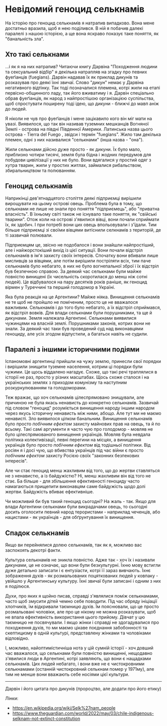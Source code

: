# Невідомий геноцид селькнамів 

На історію про геноцид селькнамів я натрапив випадково. 
Вона мене достатньо вразила, щоб я нею поділився. 
В ній я побачив далекі паралелі з нашою історією, а ще вона яскраво показує таке поняття, як "банальність зла".

## Хто такі селькнами

...і як я на них натрапив? 
Читаючи книгу Дарвіна "Походження людини та сексуальний відбір" я декілька натрапляв на згадку про певних фуеґіанців (fuegians). 
Дарвін надавав їх як приклад дикунів та розказував про деякі їхні звичаї.
Слово "дикун" немає у Дарвіна негативного відтінку. 
Так тоді позначалися племена, котрі жили на етапі первісно-общинного ладу, так його вживатиму і я. 
Дарвін спеціально обрав фуеґіанців, як народ з найпростішою організацією суспільства, щоб спростувати поширену тоді ідею, що дикуни - ближчі до мавп аніж до людей.

Я ніколи не чув про фуеґіанців і мене зацікавило кого він міг мати на увазі. 
Виявилося, що так він називав туземних мешканців Вогняної Землі - острова на півдні Південної Америки. 
Латинська назва цього острова - Tierra del Fuego , звідси і термін "fuegians". 
Жило там декілька племен, одні з них називалися "селькнами" (інша назва - "она"). 

Жили селькнами дійсно дуже просто - як дикуни. 
Їх було мало, приблизно чотири тисячі, земля була бідна і жодних передумов для побудови цивілізації у них не було. 
Вони вдягалися у простий одяг з хутра тварин, жили у простих житлах, займалися рибальством, збиральництвом та полюванням.

## Геноцид селькнамів

Наприкінці дев'ятнадцятого століття деякі підприємці вирішили вирощувати на цьому острові овець. 
Проблема була в тому, що селькнами не лише не знали про поняття "підприємець", або "приватна власність". 
В їхньому світі також не існувало таке поняття, як "свійські тварини". 
Отож коли на острові з'явилися вівці, вони почали сприймати їх, як здобич.
І при потребі вони цих овець впольовували і з'їдали.
Тим більше підприємці зі своїми вівцями витіснили селкнамів з територій, де ті зазвичай полювали.

Підприємцям це, звісно не подобалося і вони знайшли найпростіший, але і найжорстокіший вихід із цієї ситуації. 
Вони почали відстріл селькнамів в ім'я захисту своїх інтересів. 
Спочатку вони вбивали лише мисливців за вівцями, але потім вирішили постріляти всіх, тим паче селькнамів було небагато, в них не було вогнепальної зброї і їх відстріл був безпечною справою. 
За деякий час селькнами були майже повністю винищені (їх чисельність скоротилася до менш ніж сотні людей). 
Це відбувалося на пару десятків років раніше, як геноцид вірмен у Туреччині та перший голодомор в Україні. 

Яка була реакція на це Аргентини? 
Майже ніяка. 
Винищення селькнамів не те щоб не пройшло не поміченим, просто це не вважалося важливим.
Селькнамів і до того було небагато, а їх відстріл сприймався, як відстріл вовків. 
Для влади селькнами були порушниками, та ще й дикунами. 
Земля належала Аргентині. 
Селькнами виявилися чужинцями на власній землі. 
Порушниками законів, котрих вони не знали. 
За деякий час таки був проведений суд над виконавцями геноциду, але усіх згодом відпустили, а багатьох навіть не судили.

## Паралелі з іншими історичними подіями

Іспаномовні аргентинці прийшли на чужу землю, принесли свої порядки і вирішили знищити туземне населення, котрим ці порядки були чужими. 
Це щось віддалено нагадує. 
Схоже, що такі речі траплялися в історії не раз, просто у різних масштабах. 
Щось схоже сталося і на українських землях з приходом комунізму та наступним розкуркулюванням та голодоморами.

Теж вражає, що хоч селькнамів цілеспрямовано знищували, але причиною не була якась ненависть до конкретно селькнамів. 
Зазвичай під словом "геноцид" розуміється винищення народу іншим народом через якусь історичну ненависть між ними, абощо. 
Але тут ми не маємо ненависті. 
Зло виявилося цілком банальним. 
Винищення селькнамів було просто _побічним ефектом_ захисту майнових прав на овець, та й по всьому. 
Такі самі аргументи я часто чую про голодомор - мовляв не було цілеспрямованого винищення українців. 
Мовляв була невдала політика колективізації, певні перегини на місцях, а винищення українців було просто _побічним ефектом_ від тодішньої політики. 
Від росіян я і досі чую, що вбивства українців під час війни є просто _побічним ефектом_ захисту Росією своїх "законних безпекових інтересів". 

Але чи стає геноцид менш жахливим від того, що до жертви ставляться не з ненавистю, а із байдужістю? 
Ні, менш жахливим він від того не стає. 
Ба більше - для збільшення ефективності геноциду часто намагаються прищепити виконавцям саме байдужість щодо долі жертви. 
Байдужість вбиває ефективніше. 

Чи можливий би був такий геноцид сьогодні? 
На жаль - так. 
Якщо для влади Аргентини селькнами були викрадачами овець, то сьогодні досить оголосити певний народ терористами - наприклад чеченців, або нацистами - як українців - для обґрунтування їх винищення. 

## Спадок селькнамів

Якщо ви перейнялися долею селькнамів, так як я, можливо вас заспокоять декотрі факти. 

Культура селькнамів не зникла повністю. 
Адже так - хоч їх і називали дикунами, це не означає, що вони були безкультурні. 
Їхню мову встигли дуже детально записати і є ентузіасти, котрі її зараз вивчають. 
Їхнє зображення духів - як розмальованих поцяткованих людей у ковпаку - увійшло у Аргентинську культуру. 
Їхні звичаї були записані і одним з них я поділюся. 

Духи, про яких я щойно писав, справді з'являлися поміж селькнамами, часто щоб змусити дітей чемно себе поводити. 
Під час обряду ініціації хлопчиків, їм відкривали таємницю духів. 
Їм пояснювали, що це просто розмальовані чоловіки, але про це нікому не можна розказувати, щоб не впала ефективність використання цього прийому. 
Дівчат у цю таємницю не посвячували. 
І якщо жінки і справді не здогадувалися про походження духів, то ми маємо цікаве поєднання забобонності та скептицизму в одній культурі, представлену жінками та чоловіками відповідно.

І, можливо, найоптимістичніша нота у цій сумній історії - хоч довший час вважалося, що селькнами були повністю винищенні, нещодавно з'явилися люди в Аргентині, котрі заявляють, що вони є нащадками селькнамів. 
Цих людей небагато, і вони вже не є чистокровними селькнамами (останній чистокровний селькнам помер у 1971му), але тим не менше вони вважають себе носіями цієї культури.
 
------

Дарвін і його цитата про дикунів (пророцтво, але додати про його етику)

Лінки:

 - https://en.wikipedia.org/wiki/Selk%27nam_people
 - https://www.theguardian.com/world/2022/may/03/chile-indigenous-selknam-not-extinct-constitution


